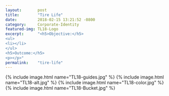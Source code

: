 ```yaml
---
layout:       post
title:        "Tire Life"
date:         2018-02-15 13:21:52 -0800
category:     Corporate-Identity
featured-img: TL18-Logo
excerpt:      "<h5>Objective:</h5>
<ul>
<li></li>
</ul>
<h5>Outcome:</h5>
<p></p>"
permalink:    "tire-life"
---
```


{% include image.html name="TL18-guides.jpg" %}
{% include image.html name="TL18-alt.jpg" %}
{% include image.html name="TL18-color.jpg" %}
{% include image.html name="TL18-Bucket.jpg" %}
